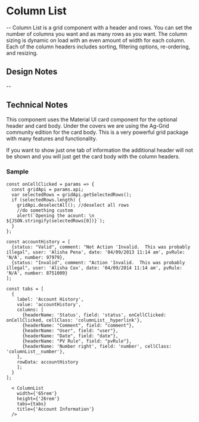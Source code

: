 # Column List

-- Column List is a grid component with a header and rows. You can set the number of columns you want and as many rows as you want. The column sizing is dynamic on load with an even amount of width for each column. Each of the column headers includes sorting, filtering options, re-ordering, and resizing.

## Design Notes

--

## Technical Notes

This component uses the Material UI card component for the optional header and card body.  Under the covers we are using the Ag-Grid community edition for the card body. This is a very powerful grid package with many features and functionality. 

If you want to show just one tab of information the additional header will not be shown and you will just get the card body with the column headers.

### Sample

```
const onCellClicked = params => {
  const gridApi = params.api;
  var selectedRows = gridApi.getSelectedRows();
  if (selectedRows.length) {
    gridApi.deselectAll(); //deselect all rows
    //do something custom
    alert(`Opening the acount: \n ${JSON.stringify(selectedRows[0])}`);
  }
};

const accountHistory = [
  {status: "Valid", comment: "Not Action 'Invalid.  This was probably illegal", user: 'Alisha Pena', date: '04/09/2013 11:14 am', pvRule: 'N/A', number: 97979},
  {status: "Invalid", comment: "Action 'Invalid.  This was probably illegal", user: 'Alisha Cox', date: '04/09/2014 11:14 am', pvRule: 'N/A', number: 8751009}
];

const tabs = [
  {
    label: 'Account History',
    value: 'accountHistory',
    columns: [
      {headerName: 'Status', field: 'status', onCellClicked: onCellClicked, cellClass: 'columnList__hyperlink'},
      {headerName: "Comment", field: "comment"},
      {headerName: "User", field: "user"},
      {headerName: "Date", field: "date"},
      {headerName: "PV Rule", field: "pvRule"},
      {headerName: 'Number right', field: 'number', cellClass: 'columnList__number'},
    ],
    rowData: accountHistory
    ];
  }
];

  < ColumnList
    width={'65rem'}
    height={'26rem'}
    tabs={tabs}
    title={'Account Information'}
  />

```

